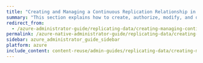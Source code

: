 ```yaml
---
title: "Creating and Managing a Continuous Replication Relationship in Qumulo Core"
summary: "This section explains how to create, authorize, modify, and delete a replication relationship by using the Qumulo Core Web UI."
redirect_from:
  - /azure-administrator-guide/replicating-data/creating-managing-continuous-replication-relationship.html
permalink: /azure-native-administrator-guide/replicating-data/creating-managing-continuous-replication-relationship.html
sidebar: azure_administrator_guide_sidebar
platform: azure
include_content: content-reuse/admin-guides/replicating-data/creating-managing-continuous-replication-relationship.md
---
```


